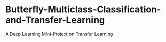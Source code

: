 # Butterfly-Multiclass-Classification-and-Transfer-Learning
A Deep Learning Mini-Project on Transfer Learning
